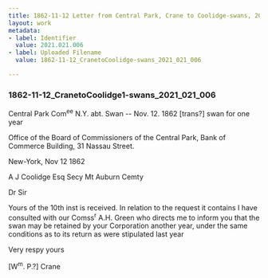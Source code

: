 ```yaml
---
title: 1862-11-12 Letter from Central Park, Crane to Coolidge-swans, 2021.021.006
layout: work
metadata:
- label: Identifier
  value: 2021.021.006
- label: Uploaded Filename
  value: 1862-11-12_CranetoCoolidge-swans_2021_021_006

---
```

<div class="pages">
<div id="page-1816940">
<h3><a name="page-1816940">1862-11-12_CranetoCoolidge1-swans_2021_021_006</a></h3>
<div class="page-content">
<p>Central Park Com<sup>ee</sup> N.Y.<span class='line-break'> </span>abt. Swan --<span class='line-break'> </span>Nov. 12. 1862<span class='line-break'> </span>[trans?] swan for one year</p>
<p>Office of the<span class='line-break'> </span>Board of Commissioners<span class='line-break'> </span>of the Central Park,<span class='line-break'> </span>Bank of Commerce Building, 31 Nassau Street.</p>
<p>New-York, Nov 12 1862</p>
<p>A J Coolidge Esq<span class='line-break'> </span>Secy Mt Auburn Cemty</p>
<p>Dr Sir</p>
<p>Yours of <span class='line-break'> </span>the 10th inst is received.<span class='line-break'> </span>In relation to the request it<span class='line-break'> </span>contains I have consulted<span class='line-break'> </span>with our Comss<sup>r</sup> A.H. Green<span class='line-break'> </span>who directs me to inform<span class='line-break'> </span>you that the swan may<span class='line-break'> </span>be retained by your<span class='line-break'> </span>Corporation another year,<span class='line-break'> </span>under the same conditions<span class='line-break'> </span>as to its return as were<span class='line-break'> </span>stipulated last year</p>
<p>Very respy yours</p>
<p>[W<sup>m</sup>. P.?] Crane</p>
</div>
</div>
<br />
</div>
